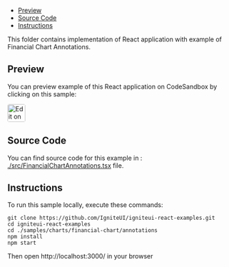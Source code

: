<!-- NOTE: do not change this file because it will be auto re-generated from template file: -->
<!-- https://github.com/IgniteUI/igniteui-react-examples/tree/master/templates/sample/ReadMe.md -->

<!-- ## Table of Contents -->
- [Preview](#Preview)
- [Source Code](#Source-Code)
- [Instructions](#Instructions)

This folder contains implementation of React application with example of Financial Chart Annotations.
<!-- in the Financial Chart component -->
<!-- [Financial Chart](https://infragistics.com/Reactsite/components/financial-chart.html) -->

## Preview

You can preview example of this React application on CodeSandbox by clicking on this sample:

<html lang="en" xmlns="http://www.w3.org/1999/xhtml">
    <body>
        <a target="_blank" href="https://codesandbox.io/s/github/IgniteUI/igniteui-react-examples/tree/master/samples/charts/financial-chart/annotations?fontsize=14&hidenavigation=1&theme=dark&view=preview&file=/src/FinancialChartAnnotations.tsx" rel="noopener noreferrer">
            <img height="40px" style="border-radius: 0.25rem" alt="Edit on CodeSandbox" src="https://static.infragistics.com/xplatform/images/sandbox/code.png"/>
        </a>
        <!-- <a target="_blank"
href="https://codesandbox.io/s/github/IgniteUI/igniteui-react-examples/tree/master/samples/maps/geo-map/binding-csv-points?fontsize=14&hidenavigation=1&theme=dark&view=preview">
            <img alt="Edit Sample" src="https://codesandbox.io/static/img/play-codesandbox.svg"/>
        </a> -->
        <!-- <a target="_blank" style="margin-left: 0.5rem"
href="https://codesandbox.io/embed/github/IgniteUI/igniteui-react-examples/tree/master/samples/charts/financial-chart/annotations?fontsize=14&hidenavigation=1&theme=dark&view=preview&file=/src/FinancialChartAnnotations.tsx">
            <img height="40px" style="border-radius: 5px" alt="View on CodeSandbox" src="https://static.infragistics.com/xplatform/images/sandbox/view.png"/>
        </a> -->
        <!-- <a target="_blank"
href="https://codesandbox.io/embed/github/IgniteUI/igniteui-react-examples/tree/master/samples/maps/geo-map/binding-csv-points?fontsize=14&hidenavigation=1&theme=dark&view=preview">
            <img alt="View on CodeSandbox" src="https://static.infragistics.com/xplatform/images/sandbox/view.png"/>
        </a>
https://codesandbox.io/embed/react-treemap-overview-rtb45
https://codesandbox.io/static/img/play-codesandbox.svg
https://codesandbox.io/embed/react-treemap-overview-rtb45?view=browser -->
    </body>
</html>

<!-- ## Sample Preview -->

<!-- <iframe
  src="https://codesandbox.io/embed/github/IgniteUI/igniteui-react-examples/tree/master/samples/charts/financial-chart/annotations?fontsize=14&hidenavigation=1&theme=dark&view=preview&file=/src/FinancialChartAnnotations.tsx"
  style="width:100%; height:400px; border:0; border-radius: 4px; overflow:hidden;"
  allow="accelerometer; ambient-light-sensor; camera; encrypted-media; geolocation; gyroscope; hid; microphone; midi; payment; usb; vr"
  sandbox="allow-forms allow-modals allow-popups allow-presentation allow-same-origin allow-scripts"
></iframe> -->

## Source Code

You can find source code for this example in :
[./src/FinancialChartAnnotations.tsx](./src/FinancialChartAnnotations.tsx) file.

<!-- The following section provides source code from:
`./src/FinancialChartAnnotations.tsx` file: -->

<!-- ```tsx
import { IgrFinancialChart } from 'igniteui-react-charts';
import { IgrFinancialChartModule } from 'igniteui-react-charts';
import * as React from 'react';
import { StocksUtility } from '/StocksUtility';

IgrFinancialChartModule.register();

export default class FinancialChartAnnotations extends React.Component<any, any> {

    public data: any[];
    public excludeProperties: string[] = ["index", "info"];

    constructor(props: any) {
        super(props);
        this.state = {
            calloutsVisible: true,
            crosshairsMode: "Both",
            crosshairsVisible: true,
            finalValuesVisible: true,
            markersTypes: "Circle",
            markersVisible: true,
        };
        this.initData();
    }

    public render() {
        return (
        <div className="igContainer" >
            <div className="igOptions">
                <label className="igOptions-label">Annotations: </label>
                <label className="igOptions-item"><input type="checkbox"
                checked={this.state.crosshairsVisible}
                onChange={this.onCrosshairsVisible}/> Crosshair </label>
                <label className="igOptions-item"><input type="checkbox"
                checked={this.state.calloutsVisible}
                onChange={this.onCalloutsVisible}/> Callouts </label>
                <label className="igOptions-item"><input type="checkbox"
                checked={this.state.finalValuesVisible}
                onChange={this.onFinalValuesVisible}/> Final Values </label>
                <label className="igOptions-item"><input type="checkbox"
                checked={this.state.markersVisible}
                onChange={this.onMarkersVisible}/> Markers </label>
            </div>
            <div className="igComponent" style={{height: "calc(100% - 65px)"}}>
                <IgrFinancialChart
                    width="100%"
                    height="100%"
                    chartType="Line"
                    thickness={2}
                    excludedProperties={this.excludeProperties}
                    xAxisMode={this.state.xAxisMode}
                    yAxisMode={this.state.yAxisMode}
                    dataSource={this.data}

                    markerTypes={this.state.markersTypes}

                    calloutsVisible={this.state.calloutsVisible}
                    calloutsXMemberPath="index"
                    calloutsYMemberPath="value"
                    calloutsLabelMemberPath="info"
                    calloutsContentMemberPath="info"

                    crosshairsSnapToData={false}
                    crosshairsDisplayMode={this.state.crosshairsMode}
                    crosshairsAnnotationEnabled={this.state.crosshairsVisible}

                    finalValueAnnotationsVisible={this.state.finalValuesVisible}/>
            </div>
        </div>
        );
    }

    public onCrosshairsVisible = (e: any) =>{
        const isVisible = e.target.checked;
        this.setState( {crosshairsVisible: isVisible} );
        if (isVisible) {
            this.setState( {crosshairsMode: "Both"} );
        }
        else {
            this.setState( {crosshairsMode: "None"} );
        }
    }
    public onCalloutsVisible = (e: any) =>{
        this.setState( {calloutsVisible: e.target.checked} );
    }
    public onFinalValuesVisible = (e: any) =>{
        this.setState( {finalValuesVisible: e.target.checked} );
    }
    public onMarkersVisible = (e: any) =>{
        const visible = e.target.checked;
        const markers = e.target.checked ? "Circle" : "None";
        this.setState( {markersTypes: markers, markersVisible: visible} );
    }

    public initData() {
        const today = new Date();
        const year = today.getFullYear();
        const dateMonth = today.getMonth();
        const dateEnd = new Date(year, dateMonth, 1);
        const dateStart = new Date(year - 1, dateMonth, 1);

        const stockData = StocksUtility.GetStocksBetween(dateStart, dateEnd);

        let minVal: number = Number.MAX_VALUE;
        let maxVal: number = Number.MIN_VALUE;
        let minIndex: number = 0;
        let maxIndex: number = 0;
        let idx: number = 0;
        let currentYear = 0;
        let currentQuarter = 0;

        // adding annotation data for some data item
        for (const item of stockData) {

            if (minVal > item.close) {
                minVal = item.close;
                minIndex = idx;
            }
            if (maxVal < item.close) {
                maxVal = item.close;
                maxIndex = idx;
            }
            const itemYear = StocksUtility.GetYear(item.date);
            if (currentYear !== itemYear) {
                currentYear = itemYear;
                item.info = itemYear;
            }

            const itemQuarter = StocksUtility.GetQuarter(item.date);
            if (currentQuarter !== itemQuarter) {
                currentQuarter = itemQuarter;
                item.info = "Q" + itemQuarter;
            }

            item.index = idx;
            item.value = item.close;
            idx++;
        }

        stockData[100].info = "SPLIT";
        stockData[200].info = "SPLIT";
        stockData[250].info = "SPLIT";

        stockData[130].info = "DIV";
        stockData[270].info = "DIV";
        stockData[320].info = "DIV";

        stockData[minIndex].info = "MIN";
        stockData[maxIndex].info = "MAX";

        this.data = stockData;
    }
}

``` -->

## Instructions
To run this sample locally, execute these commands:

```
git clone https://github.com/IgniteUI/igniteui-react-examples.git
cd igniteui-react-examples
cd ./samples/charts/financial-chart/annotations
npm install
npm start

```

Then open http://localhost:3000/ in your browser

